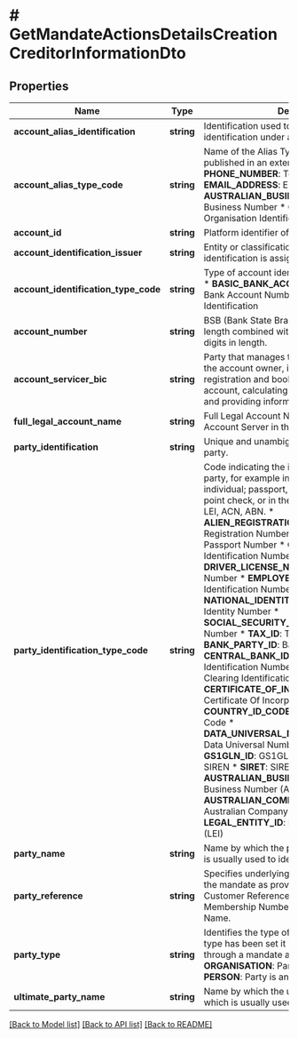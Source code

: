 # # GetMandateActionsDetailsCreationCreditorInformationDto

## Properties

Name | Type | Description | Notes
------------ | ------------- | ------------- | -------------
**account_alias_identification** | **string** | Identification used to indicate the account identification under another specified name. | [optional]
**account_alias_type_code** | **string** | Name of the Alias Type, in a coded form as published in an external list. * **PHONE_NUMBER**: Telephone Number * **EMAIL_ADDRESS**: Email Address * **AUSTRALIAN_BUSINESS_NUMBER**: Australian Business Number * **ORGANISATION_ID**: Organisation Identifier | [optional]
**account_id** | **string** | Platform identifier of the creditor account | [optional]
**account_identification_issuer** | **string** | Entity or classification under which the identification is assigned. | [optional]
**account_identification_type_code** | **string** | Type of account identification, in a coded form. * **BASIC_BANK_ACCOUNT_NUMBER**: Basic Bank Account Number * **ALIAS**: Alias Identification |
**account_number** | **string** | BSB (Bank State Branch) of Account, 6 digits in length combined with account number, 5-9 digits in length. | [optional]
**account_servicer_bic** | **string** | Party that manages the account on behalf of the account owner, includes managing the registration and booking of entries on the account, calculating balances on the account and providing information about the account. | [optional]
**full_legal_account_name** | **string** | Full Legal Account Name recorded by the Account Server in their records. | [optional]
**party_identification** | **string** | Unique and unambiguous identification of the party. | [optional]
**party_identification_type_code** | **string** | Code indicating the identification type of the party, for example in the case of a private individual; passport, driver licence, or 100 point check, or in the case of an organisation; LEI, ACN, ABN. * **ALIEN_REGISTRATION_NUMBER**: Alien Registration Number * **PASSPORT_NUMBER**: Passport Number * **CUSTOMER_ID**: Customer Identification Number * **DRIVER_LICENSE_NUMBER**: Drivers License Number * **EMPLOYEE_ID**: Employee Identification Number * **NATIONAL_IDENTITY_NUMBER**: National Identity Number * **SOCIAL_SECURITY_NUMBER**: Social Security Number * **TAX_ID**: Tax Identification Number * **BANK_PARTY_ID**: Bank Party Identification * **CENTRAL_BANK_ID**: Central Bank Identification Number * **CLEARING_ID**: Clearing Identification Number * **CERTIFICATE_OF_INCORPORATION_NUMBER**: Certificate Of Incorporation Number * **COUNTRY_ID_CODE**: Country Identification Code * **DATA_UNIVERSAL_NUMBERING_SYSTEM**: Data Universal Numbering System * **GS1GLN_ID**: GS1GLN Identifier * **SIREN**: SIREN * **SIRET**: SIRET * **AUSTRALIAN_BUSINESS_NUMBER**: Australian Business Number (ABN) * **AUSTRALIAN_COMPANY_NUMBER**: Australian Company Number (ACN) * **LEGAL_ENTITY_ID**: Legal Entity Identification (LEI) | [optional]
**party_name** | **string** | Name by which the party is known and which is usually used to identify that party. |
**party_reference** | **string** | Specifies underlying reference associated with the mandate as provided by party, for example Customer Reference, Customer Number, Membership Number, Subscription Number, or Name. | [optional]
**party_type** | **string** | Identifies the type of a party. Once the party type has been set it is not possible to clear it through a mandate amendment. * **ORGANISATION**: Party is an organisation. * **PERSON**: Party is an private individual. | [optional]
**ultimate_party_name** | **string** | Name by which the ultimate party is known and which is usually used to identify that party. |

[[Back to Model list]](../../README.md#models) [[Back to API list]](../../README.md#endpoints) [[Back to README]](../../README.md)
